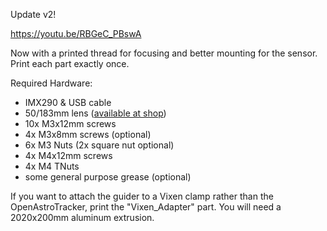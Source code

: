Update v2!

https://youtu.be/RBGeC_PBswA

Now with a printed thread for focusing and better mounting for the sensor. Print each part exactly once.

Required Hardware:
- IMX290 & USB cable
- 50/183mm lens ([available at shop](https://shop.openastrotech.com/products/openastroguider-hardware-only))
- 10x M3x12mm screws
- 4x M3x8mm screws (optional) 
- 6x M3 Nuts (2x square nut optional) 
- 4x M4x12mm screws
- 4x M4 TNuts
- some general purpose grease (optional) 

If you want to attach the guider to a Vixen clamp rather than the OpenAstroTracker, print the "Vixen_Adapter" part. You will need a 2020x200mm aluminum extrusion. 